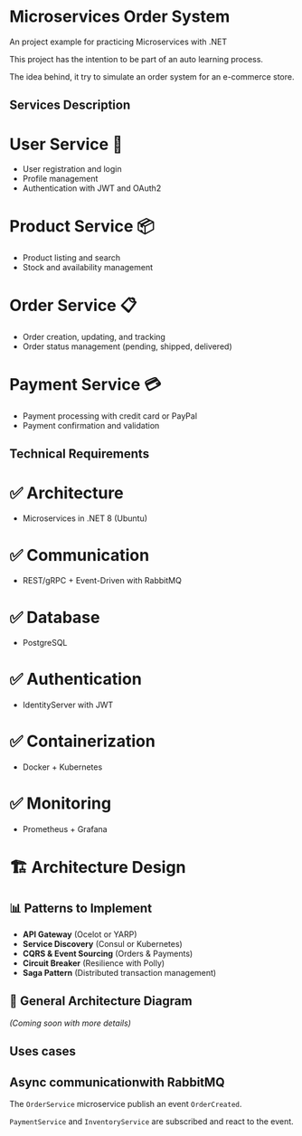 # Microservices Order System

An project example for practicing Microservices with .NET

This project has the intention to be part of an auto learning process.

The idea behind, it try to simulate an order system for an e-commerce store.

## Services Description

# User Service 👤

- User registration and login
- Profile management
- Authentication with JWT and OAuth2

# Product Service 📦

- Product listing and search
- Stock and availability management

# Order Service 📋

- Order creation, updating, and tracking
- Order status management (pending, shipped, delivered)

# Payment Service 💳

- Payment processing with credit card or PayPal
- Payment confirmation and validation

## Technical Requirements

# ✅ Architecture

- Microservices in .NET 8 (Ubuntu)

# ✅ Communication

- REST/gRPC + Event-Driven with RabbitMQ

# ✅ Database

- PostgreSQL

# ✅ Authentication

- IdentityServer with JWT

# ✅ Containerization

- Docker + Kubernetes

# ✅ Monitoring

- Prometheus + Grafana

# 🏗️ Architecture Design

## 📊 Patterns to Implement

- **API Gateway** (Ocelot or YARP)
- **Service Discovery** (Consul or Kubernetes)
- **CQRS & Event Sourcing** (Orders & Payments)
- **Circuit Breaker** (Resilience with Polly)
- **Saga Pattern** (Distributed transaction management)

## 📍 General Architecture Diagram

_(Coming soon with more details)_

## Uses cases

## Async communicationwith RabbitMQ

The `OrderService` microservice publish an event `OrderCreated`.

`PaymentService` and `InventoryService` are subscribed and react to the event.
